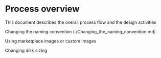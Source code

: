 # Process overview #

This document describes the overall process flow and the design activities

Changing the naming convention (./Changing_the_naming_convention.md)

Using marketplace images or custom images

Changing disk sizing

